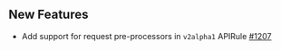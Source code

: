 ## New Features

- Add support for request pre-processors in `v2alpha1` APIRule [#1207](https://github.com/kyma-project/api-gateway/pull/1207)
